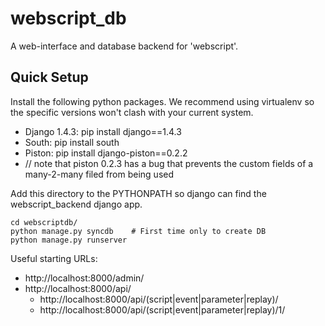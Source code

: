 webscript_db
============

A web-interface and database backend for 'webscript'.

Quick Setup
-----------------

Install the following python packages. We recommend using virtualenv so
the specific versions won't clash with your current system.

* Django 1.4.3: pip install django==1.4.3
* South: pip install south
* Piston: pip install django-piston==0.2.2
* // note that piston 0.2.3 has a bug that prevents the custom fields of a many-2-many filed from being used

Add this directory to the PYTHONPATH so django can find the
webscript_backend django app.

    cd webscriptdb/
    python manage.py syncdb    # First time only to create DB
    python manage.py runserver 
  
Useful starting URLs:
* http://localhost:8000/admin/
* http://localhost:8000/api/
  * http://localhost:8000/api/(script|event|parameter|replay)/
  * http://localhost:8000/api/(script|event|parameter|replay)/1/
